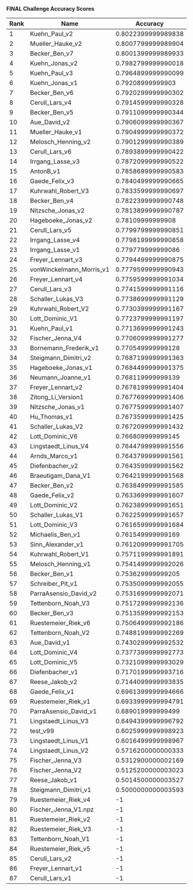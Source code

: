 **FINAL Challenge Accuracy Scores**



|Rank|Name|Accuracy|
|----|-----|---|
|1|Kuehn_Paul_v2|0.8022399999989838|
|2|Mueller_Hauke_v2|0.8007799999989904|
|3|Becker_Ben_v7|0.8001399999989933|
|4|Kuehn_Jonas_v2|0.7982799999990018|
|5|Kuehn_Paul_v3|0.7964899999990099|
|6|Kuehn_Jonas_v1|0.79208999999903|
|7|Becker_Ben_v6|0.7920299999990302|
|8|Cerull_Lars_v4|0.7914599999990328|
|9|Becker_Ben_v5|0.7911099999990344|
|10|Aue_David_v2|0.7906099999990367|
|11|Mueller_Hauke_v1|0.7904999999990372|
|12|Melosch_Henning_v2|0.7901299999990389|
|13|Cerull_Lars_v6|0.7893899999990422|
|14|Irrgang_Lasse_v3|0.7872099999990522|
|15|AntonB_v1|0.7858699999990583|
|16|Gaede_Felix_v3|0.7840499999990665|
|17|Kuhrwahl_Robert_V3|0.7833599999990697|
|18|Becker_Ben_v4|0.7822399999990748|
|19|Nitzsche_Jonas_v2|0.7813899999990787|
|20|Hageboeke_Jonas_v2|0.78109999999908|
|21|Cerull_Lars_v5|0.7799799999990851|
|22|Irrgang_Lasse_v4|0.7798199999990858|
|23|Irrgang_Lasse_v1|0.779779999999086|
|24|Freyer_Lennart_v3|0.7794499999990875|
|25|vonWinckelmann_Morris_v1|0.7779599999990943|
|26|Freyer_Lennart_v4|0.7759599999991034|
|27|Cerull_Lars_v3|0.7741599999991116|
|28|Schaller_Lukas_V3|0.7738699999991129|
|29|Kuhrwahl_Robert_V2|0.7730399999991167|
|30|Lott_Dominic_V1|0.7723799999991197|
|31|Kuehn_Paul_v1|0.7713699999991243|
|32|Fischer_Jenna_V4|0.7706099999991277|
|33|Bornemann_Frederik_v1|0.770549999999128|
|34|Steigmann_Dimitri_v2|0.7687199999991363|
|35|Hageboeke_Jonas_v1|0.7684499999991375|
|36|Neumann_Joanne_v1|0.768119999999139|
|37|Freyer_Lennart_v2|0.7678199999991404|
|38|Zitong_Li_Version1|0.7677699999991406|
|39|Nitzsche_Jonas_v1|0.7677599999991407|
|40|Hu_Thomas_v1|0.7673599999991425|
|41|Schaller_Lukas_V2|0.7672099999991432|
|42|Lott_Dominic_V6|0.766809999999145|
|43|Lingstaedt_Linus_V4|0.7644799999991556|
|44|Arnds_Marco_v1|0.7643799999991561|
|45|Diefenbacher_v2|0.7643599999991562|
|46|Braeutigam_Dana_V1|0.7642199999991568|
|47|Becker_Ben_v2|0.7638499999991585|
|48|Gaede_Felix_v2|0.7633699999991607|
|49|Lott_Dominic_V2|0.7623899999991651|
|50|Schaller_Lukas_V1|0.7622599999991657|
|51|Lott_Dominic_V3|0.7616599999991684|
|52|Michaelis_Ben_v1|0.761549999999169|
|53|Sinn_Alexander_v1|0.7612099999991705|
|54|Kuhrwahl_Robert_V1|0.7571199999991891|
|55|Melosch_Henning_v1|0.7541499999992026|
|56|Becker_Ben_v1|0.753629999999205|
|57|Schreiber_Pit_v1|0.7535099999992055|
|58|ParraAsensio_David_v2|0.7531699999992071|
|59|Tettenborn_Noah_V3|0.7517299999992136|
|60|Becker_Ben_v3|0.7513599999992153|
|61|Ruestemeier_Riek_v6|0.7506499999992186|
|62|Tettenborn_Noah_V2|0.7488199999992269|
|63|Aue_David_v1|0.7430299999992532|
|64|Lott_Dominic_V4|0.7377399999992773|
|65|Lott_Dominic_V5|0.7321099999993029|
|66|Diefenbacher_v1|0.7170199999993716|
|67|Reese_Jakob_v2|0.7144099999993835|
|68|Gaede_Felix_v1|0.6961399999994666|
|69|Ruestemeier_Riek_v1|0.6933999999994791|
|70|ParraAsensio_David_v1|0.689019999999499|
|71|Lingstaedt_Linus_V3|0.6494399999996792|
|72|test_v99|0.6025999999998923|
|73|Lingstaedt_Linus_V1|0.6016499999998967|
|74|Lingstaedt_Linus_V2|0.5716200000000333|
|75|Fischer_Jenna_V3|0.5312900000002169|
|76|Fischer_Jenna_V2|0.5125200000003023|
|77|Reese_Jakob_v1|0.5014500000003527|
|78|Steigmann_Dimitri_v1|0.5000000000003593|
|79|Ruestemeier_Riek_v4|-1|
|80|Fischer_Jenna_V1.npz|-1|
|81|Ruestemeier_Riek_v2|-1|
|82|Ruestemeier_Riek_V3|-1|
|83|Tettenborn_Noah_V1|-1|
|84|Ruestemeier_Riek_v5|-1|
|85|Cerull_Lars_v2|-1|
|86|Freyer_Lennart_v1|-1|
|87|Cerull_Lars_v1|-1|
